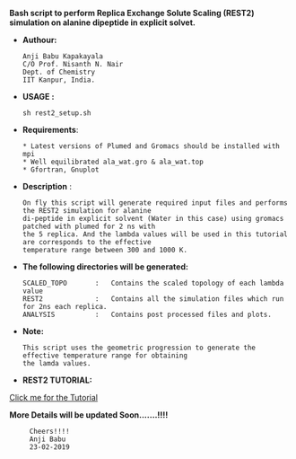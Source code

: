 
**Bash script to perform Replica Exchange Solute Scaling (REST2) simulation on alanine dipeptide in explicit solvet.**

* **Authour:**
   
      Anji Babu Kapakayala
      C/O Prof. Nisanth N. Nair
      Dept. of Chemistry
      IIT Kanpur, India.
       
                      
* **USAGE :**    
                         
      sh rest2_setup.sh                               
       
       
* **Requirements**:     
   
      * Latest versions of Plumed and Gromacs should be installed with mpi
      * Well equilibrated ala_wat.gro & ala_wat.top 
      * Gfortran, Gnuplot
                              
             
* **Description** :   
    
      On fly this script will generate required input files and performs the REST2 simulation for alanine 
      di-peptide in explicit solvent (Water in this case) using gromacs patched with plumed for 2 ns with
      the 5 replica. And the lambda values will be used in this tutorial are corresponds to the effective
      temperature range between 300 and 1000 K.
             
* **The following directories will be generated:**
             
      SCALED_TOPO       :   Contains the scaled topology of each lambda value
      REST2             :   Contains all the simulation files which run for 2ns each replica.
      ANALYSIS          :   Contains post processed files and plots.
             
           
* **Note:**
           
      This script uses the geometric progression to generate the effective temperature range for obtaining 
      the lamda values.
      
      
 * **REST2 TUTORIAL:**
 
 
 [Click me for the Tutorial](https://github.com/NNairIITK/Enhanced_Sampling_Methods_Tutorials/blob/master/Replica_Exchange_MD/REMD_Tutorial.pdf)
       
       
       
   **More Details will be updated Soon.......!!!!**
                
         Cheers!!!!
         Anji Babu
         23-02-2019
